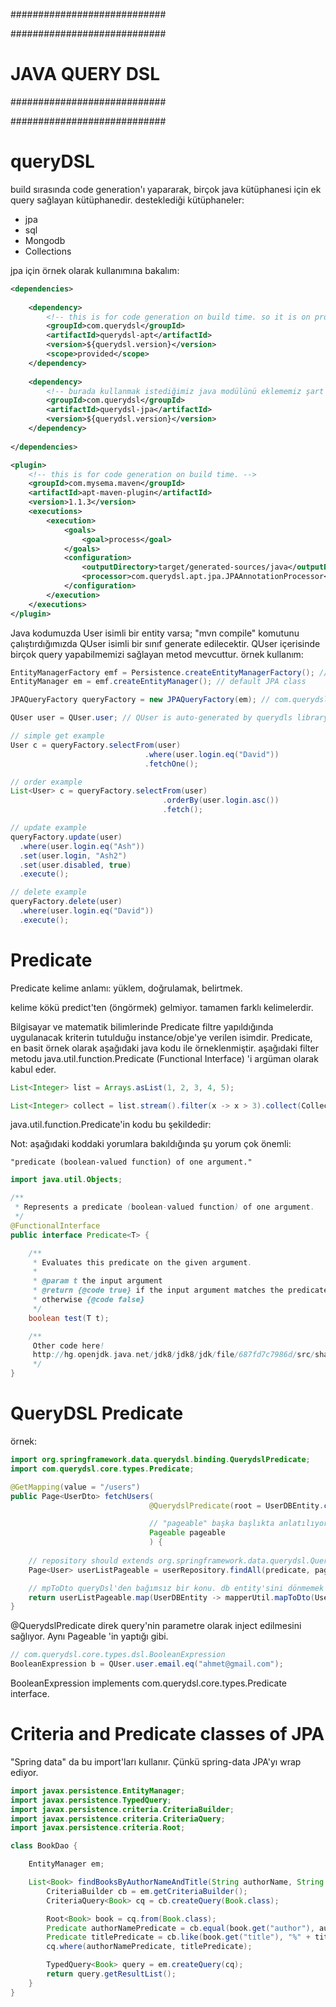############################

############################
# JAVA QUERY DSL
############################

############################

# queryDSL
build sırasında code generation'ı yapararak, birçok java kütüphanesi için ek query sağlayan kütüphanedir. desteklediği kütüphaneler:

- jpa
- sql
- Mongodb
- Collections

jpa için örnek olarak kullanımına bakalım:

```xml
<dependencies>
    
    <dependency>
        <!-- this is for code generation on build time. so it is on provided scope which means this library exist only on build phase. -->
        <groupId>com.querydsl</groupId>
        <artifactId>querydsl-apt</artifactId>
        <version>${querydsl.version}</version>
        <scope>provided</scope>
    </dependency>
 
    <dependency>
        <!-- burada kullanmak istediğimiz java modülünü eklememiz şart -->
        <groupId>com.querydsl</groupId>
        <artifactId>querydsl-jpa</artifactId>
        <version>${querydsl.version}</version>
    </dependency>
 
</dependencies>

<plugin>
    <!-- this is for code generation on build time. -->
    <groupId>com.mysema.maven</groupId>
    <artifactId>apt-maven-plugin</artifactId>
    <version>1.1.3</version>
    <executions>
        <execution>
            <goals>
                <goal>process</goal>
            </goals>
            <configuration>
                <outputDirectory>target/generated-sources/java</outputDirectory>
                <processor>com.querydsl.apt.jpa.JPAAnnotationProcessor</processor>
            </configuration>
        </execution>
    </executions>
</plugin>
```

Java kodumuzda User isimli bir entity varsa; "mvn compile" komutunu çalıştırdığımızda QUser isimli bir sınıf generate edilecektir. QUser içerisinde birçok query yapabilmemizi sağlayan metod mevcuttur. örnek kullanım:

```java
EntityManagerFactory emf = Persistence.createEntityManagerFactory(); // default JPA class
EntityManager em = emf.createEntityManager(); // default JPA class

JPAQueryFactory queryFactory = new JPAQueryFactory(em); // com.querydsl.jpa.impl.JPAQueryFactory

QUser user = QUser.user; // QUser is auto-generated by querydls library. QUser includes a default instance of QUser as static.

// simple get example
User c = queryFactory.selectFrom(user)
                              .where(user.login.eq("David"))
                              .fetchOne();

// order example
List<User> c = queryFactory.selectFrom(user)
                                  .orderBy(user.login.asc())
                                  .fetch();

// update example
queryFactory.update(user)
  .where(user.login.eq("Ash"))
  .set(user.login, "Ash2")
  .set(user.disabled, true)
  .execute();

// delete example
queryFactory.delete(user)
  .where(user.login.eq("David"))
  .execute();
```

# Predicate
Predicate kelime anlamı: yüklem, doğrulamak, belirtmek.

kelime kökü predict'ten (öngörmek) gelmiyor. tamamen farklı kelimelerdir.

Bilgisayar ve matematik bilimlerinde Predicate filtre yapıldığında uygulanacak kriterin tutulduğu instance/obje'ye verilen isimdir. Predicate, en basit örnek olarak aşağıdaki java kodu ile örneklenmiştir. aşağıdaki filter metodu java.util.function.Predicate<T> (Functional Interface) 'i argüman olarak kabul eder.

```java
List<Integer> list = Arrays.asList(1, 2, 3, 4, 5);

List<Integer> collect = list.stream().filter(x -> x > 3).collect(Collectors.toList());
```

java.util.function.Predicate'in kodu bu şekildedir:

Not: aşağıdaki koddaki yorumlara bakıldığında şu yorum çok önemli:

```
"predicate (boolean-valued function) of one argument."
```

```java
import java.util.Objects;

/**
 * Represents a predicate (boolean-valued function) of one argument.
 */
@FunctionalInterface
public interface Predicate<T> {

    /**
     * Evaluates this predicate on the given argument.
     *
     * @param t the input argument
     * @return {@code true} if the input argument matches the predicate,
     * otherwise {@code false}
     */
    boolean test(T t);

    /**
     Other code here! 
     http://hg.openjdk.java.net/jdk8/jdk8/jdk/file/687fd7c7986d/src/share/classes/java/util/function/Predicate.java
     */
}
```

# QueryDSL Predicate

örnek:

```java
import org.springframework.data.querydsl.binding.QuerydslPredicate;
import com.querydsl.core.types.Predicate;

@GetMapping(value = "/users")
public Page<UserDto> fetchUsers(
                               @QuerydslPredicate(root = UserDBEntity.class) Predicate predicate,

                               // "pageable" başka başlıkta anlatılıyor. bu konudan bağımsız. burada sadece birlikte kullanılabileceğini göstermeye çalıştım. pageable'ın konulması zorunlu diil.
                               Pageable pageable
                               ) {
    
    // repository should extends org.springframework.data.querydsl.QuerydslPredicateExecutor<UserDBEntity>
    Page<User> userListPageable = userRepository.findAll(predicate, pageable);

    // mpToDto queryDsl'den bağımsız bir konu. db entity'sini dönmemek için burada basit bir mapping yapıldı.
    return userListPageable.map(UserDBEntity -> mapperUtil.mapToDto(UserDBEntity));
}
```

@QuerydslPredicate direk query'nin parametre olarak inject edilmesini sağlıyor. Aynı Pageable 'in yaptığı gibi.

```java
// com.querydsl.core.types.dsl.BooleanExpression
BooleanExpression b = QUser.user.email.eq("ahmet@gmail.com");
```

BooleanExpression implements com.querydsl.core.types.Predicate interface.

# Criteria and Predicate classes of JPA

"Spring data" da bu import'ları kullanır. Çünkü spring-data JPA'yı wrap ediyor.

```java
import javax.persistence.EntityManager;
import javax.persistence.TypedQuery;
import javax.persistence.criteria.CriteriaBuilder;
import javax.persistence.criteria.CriteriaQuery;
import javax.persistence.criteria.Root;

class BookDao {

    EntityManager em;

    List<Book> findBooksByAuthorNameAndTitle(String authorName, String title) {
        CriteriaBuilder cb = em.getCriteriaBuilder();
        CriteriaQuery<Book> cq = cb.createQuery(Book.class);

        Root<Book> book = cq.from(Book.class);
        Predicate authorNamePredicate = cb.equal(book.get("author"), authorName);
        Predicate titlePredicate = cb.like(book.get("title"), "%" + title + "%");
        cq.where(authorNamePredicate, titlePredicate);

        TypedQuery<Book> query = em.createQuery(cq);
        return query.getResultList();
    }
}
```

